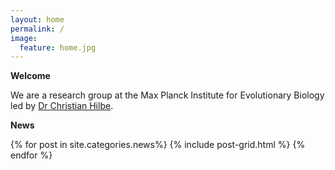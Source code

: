 ```yaml
---
layout: home
permalink: /
image:
  feature: home.jpg
---
```


**Welcome**

We are a research group at the Max Planck Institute for Evolutionary Biology led
by [Dr Christian Hilbe](http://web.evolbio.mpg.de/~hilbe/Welcome.html).


**News**

<div class="tiles">
{% for post in site.categories.news%}
  {% include post-grid.html %}
{% endfor %}
</div><!-- /.tiles -->